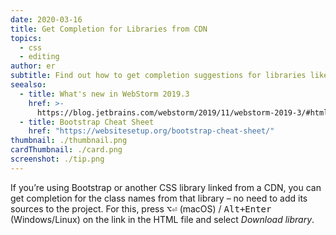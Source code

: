 ```yaml
---
date: 2020-03-16
title: Get Completion for Libraries from CDN
topics:
  - css
  - editing
author: er
subtitle: Find out how to get completion suggestions for libraries like Bootstrap.
seealso:
  - title: What's new in WebStorm 2019.3
    href: >-
      https://blog.jetbrains.com/webstorm/2019/11/webstorm-2019-3/#html_and_style_sheets
  - title: Bootstrap Cheat Sheet
    href: "https://websitesetup.org/bootstrap-cheat-sheet/"
thumbnail: ./thumbnail.png
cardThumbnail: ./card.png
screenshot: ./tip.png
---
```


If you’re using Bootstrap or another CSS library linked from a CDN, you can get completion for the class names from that library – no need to add its sources to the project. For this, press <kbd>⌥⏎</kbd> (macOS) / <kbd>Alt+Enter</kbd> (Windows/Linux) on the link in the HTML file and select _Download library_.
